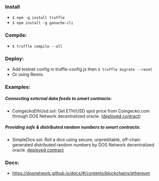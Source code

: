 ### Install
- `$ npm -g install truffle`
- `$ npm install -g ganache-cli`


### Compile:
- `$ truffle compile --all`


### Deploy:
- Add testnet config in truffle-config.js then `$ truffle migrate --reset`
- Or using Remix.


### Examples:
##### Connecting external data feeds to smart contracts:
- CoingeckoEthUsd.sol: Get ETH/USD spot price from Coingecko.com through DOS Network decentralized oracle. ([deployed contract](https://rinkeby.etherscan.io/address/0xe3e1b9811f64800c086257cc66e5e2d85839eeed))

##### Providing safe & distributed random numbers to smart contracts:
- SimpleDice.sol: Roll a dice using secure, unpreditable, off-chain generated distributed random numbers by DOS Network decentralized oracle. [deployed contract](https://rinkeby.etherscan.io/address/0x852ddf460a25b85b5539b584d82580440de4f07a)


### Docs:
- https://dosnetwork.github.io/docs/#/contents/blockchains/ethereum
